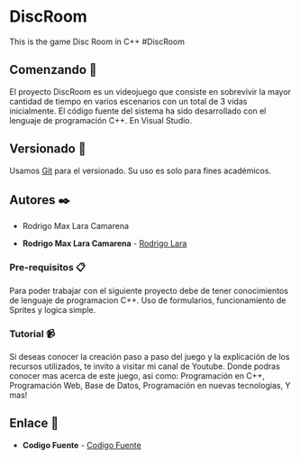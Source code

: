# DiscRoom
This is the game Disc Room in C++ ﻿#DiscRoom

## Comenzando 🚀

El proyecto DiscRoom es un videojuego que consiste en sobrevivir la mayor cantidad de tiempo en varios escenarios con un total de 3 vidas inicialmente.
El código fuente del sistema ha sido desarrollado con el lenguaje de programación C++. En Visual Studio.

## Versionado 📌

Usamos [Git](https://git-scm.com/) para el versionado. Su uso es solo para fines académicos. 

## Autores ✒️

- Rodrigo Max Lara Camarena

* **Rodrigo Max Lara Camarena** -  [Rodrigo Lara](https://www.linkedin.com/in/rodrigolara05)

### Pre-requisitos 📋

Para poder trabajar con el siguiente proyecto debe de tener conocimientos de lenguaje de programacion C++.
Uso de formularios, funcionamiento de Sprites y logica simple.

### Tutorial 📹

Si deseas conocer la creación paso a paso del juego y la explicación de los recursos utilizados, te invito a visitar mi canal de Youtube. Donde podras conocer mas acerca de este juego, asi como:
  Programación en C++,
  Programación Web,
  Base de Datos,
  Programación en nuevas tecnologias,
  Y mas!
  
## Enlace 🔗

* **Codigo Fuente** -  [Codigo Fuente](https://www.youtube.com/codigofuente)
